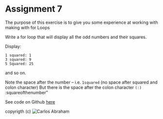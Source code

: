 # Assignment 7

The purpose of this exercise is to give you some experience at working with making with for Loops

Write a for loop that will display all the odd numbers and their squares.

Display:

```text
1 squared: 1
3 squared: 9 
5 Squared: 25
```

and so on.

Note the space after the number – i.e. `1squared` \(no space after squared and colon character\) But there is the space after the colon character `(:)` :squareofthenumber”

See code on Github [here](https://github.com/19cah/mdc/blob/master/cpp/Assignment%207/assignment7.cpp)

 copyrigth \(c\) ![Carlos Abraham](https://img.shields.io/badge/Abraham-%4019cah-orange.svg)

